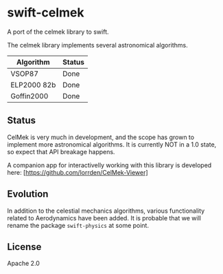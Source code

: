 # swift-celmek

A port of the celmek library to swift.

The celmek library implements several astronomical algorithms.

| Algorithm | Status
| --- | --- 
| VSOP87 | Done
| ELP2000 82b | Done
| Goffin2000 | Done

## Status

CelMek is very much in development, and the scope has grown to implement more astronomical algorithms.
It is currently NOT in a 1.0 state, so expect that API breakage happens.

A companion app for interactivelly working with this library is developed here:
[https://github.com/lorrden/CelMek-Viewer]

## Evolution

In addition to the celestial mechanics algorithms,
various functionality related to Aerodynamics have been added.
It is probable that we will rename the package `swift-physics` at some point.

## License

Apache 2.0
